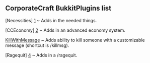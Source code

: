 CorporateCraft BukkitPlugins list
---------------------
[Necessities] [1] ~ Adds in the needed things.

[CCEconomy] [2] ~ Adds in an advanced economy system.   

[KillWithMessage][3] ~ Adds ability to kill someone with a customizable message (shortcut is /killmsg).

[Ragequit] [4] ~ Adds in a /ragequit.   

[1]: https://github.com/CorporateCraft/CorporateCraft-BukkitPlugins/tree/master/Necessities
[2]: https://github.com/CorporateCraft/CorporateCraft-BukkitPlugins/tree/master/CCEconomy
[3]: https://github.com/CorporateCraft/CorporateCraft-BukkitPlugins/tree/master/KillWithMessage
[4]: https://github.com/CorporateCraft/CorporateCraft-BukkitPlugins/tree/master/Ragequit